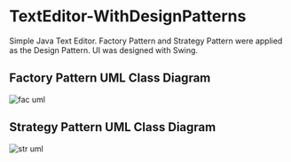 
# TextEditor-WithDesignPatterns
Simple Java Text Editor. Factory Pattern and Strategy Pattern were applied as the Design Pattern. UI was designed with Swing. 

## Factory Pattern UML Class Diagram
![fac uml](https://user-images.githubusercontent.com/68387972/130303449-28c92ca1-964e-4814-af31-22bfe0415922.png)

## Strategy Pattern UML Class Diagram

![str uml](https://user-images.githubusercontent.com/68387972/130303508-cbb5c2c0-2048-4d14-81d2-46be88574a64.png)



